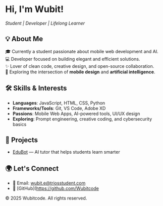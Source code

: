 # Hi, I'm Wubit! 

*Student | Developer | Lifelong Learner*

## 💡 About Me

🎓 Currently a student passionate about mobile web development and AI.  
💻 Developer focused on building elegant and efficient solutions.  
✨ Lover of clean code, creative design, and open-source collaboration.  
📱 Exploring the intersection of **mobile design** and **artificial intelligence**.

## 🛠️ Skills & Interests

- **Languages**: JavaScript, HTML, CSS, Python  
- **Frameworks/Tools**: Git, VS Code, Adobe XD  
- **Passions**: Mobile Web Apps, AI-powered tools, UI/UX design  
- **Exploring**: Prompt engineering, creative coding, and cybersecurity basics  


## 🚀 Projects

- [EduBot](https://github.com/Wubitcode/July4_Assignment_3) — AI tutor that helps students learn smarter  

## 🌍 Let's Connect

- 📧 Email: wubit.e@triosstudent.com
 - 🐙 [GitHub](https://github.com/Wubitcode  


© 2025 Wubitcode. All rights reserved.
